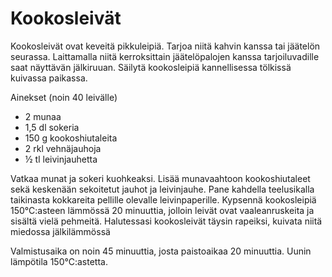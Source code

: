 Kookosleivät
=======

Kookosleivät ovat keveitä pikkuleipiä. Tarjoa niitä kahvin kanssa tai jäätelön seurassa. Laittamalla niitä kerroksittain jäätelöpalojen kanssa tarjoiluvadille saat näyttävän jälkiruuan. Säilytä kookosleipiä kannellisessa tölkissä kuivassa paikassa.

Ainekset (noin 40 leivälle)

+ 2 munaa
+ 1,5 dl sokeria
+ 150 g kookoshiutaleita
+ 2 rkl vehnäjauhoja
+ ½ tl leivinjauhetta

Vatkaa munat ja sokeri kuohkeaksi. Lisää munavaahtoon kookoshiutaleet sekä keskenään sekoitetut jauhot ja leivinjauhe.
Pane kahdella teelusikalla taikinasta kokkareita pellille olevalle leivinpaperille. Kypsennä kookosleipiä 150°C:asteen lämmössä 20 minuuttia, jolloin leivät ovat vaaleanruskeita ja sisältä vielä pehmeitä. Halutessasi kookosleivät täysin rapeiksi, kuivata niitä miedossa jälkilämmössä

Valmistusaika on noin 45 minuuttia, josta paistoaikaa 20 minuuttia. Uunin lämpötila 150°C:astetta.

